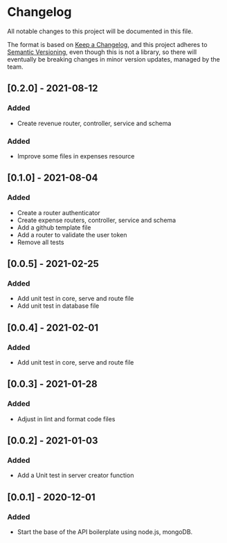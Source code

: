 # Changelog
All notable changes to this project will be documented in this file.

The format is based on [Keep a Changelog](https://keepachangelog.com/en/1.0.0/),
and this project adheres to [Semantic Versioning](https://semver.org/spec/v2.0.0.html), even though this is not a library, so there will eventually be breaking changes in minor version updates, managed by the team.

## [0.2.0] - 2021-08-12
### Added
- Create revenue router, controller, service and schema

### Added
- Improve some files in expenses resource
## [0.1.0] - 2021-08-04

### Added
- Create a router authenticator
- Create expense routers, controller, service and schema
- Add a github template file
- Add a router to validate the user token
- Remove all tests

## [0.0.5] - 2021-02-25

### Added
- Add unit test in core, serve and route file
- Add unit test in database file

## [0.0.4] - 2021-02-01

### Added
- Add unit test in core, serve and route file

## [0.0.3] - 2021-01-28

### Added
- Adjust in lint and format code files

## [0.0.2] - 2021-01-03

### Added
- Add a Unit test in server creator function

## [0.0.1] - 2020-12-01

### Added
- Start the base of the API boilerplate using node.js, mongoDB.
